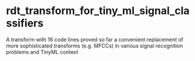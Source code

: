 # rdt_transform_for_tiny_ml_signal_classifiers
A transform with 16 code lines proved so far a convenient replacement of more sophisticated transforms (e.g. MFCCs) in various signal recognition problems and TinyML context
